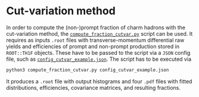 # Cut-variation method
In order to compute the (non-)prompt fraction of charm hadrons with the cut-variation method, the [`compute_fraction_cutvar.py`](https://github.com/AliceO2Group/O2Physics/blob/master/PWGHF/D2H/Macros/compute_fraction_cutvar.py) script can be used.
It requires as inputs `.root` files with transverse-momentum differential raw yields and efficiencies of prompt and non-prompt production stored in `ROOT::TH1F` objects. These have to be passed to the script via a `JSON` config file, such as [`config_cutvar_example.json`](https://github.com/AliceO2Group/O2Physics/blob/master/PWGHF/D2H/Macros/config_cutvar_example.json). The script has to be executed via
```python
python3 compute_fraction_cutvar.py config_cutvar_example.json
```
It produces a `.root` file with output histograms and four `.pdf` files with fitted distributions, efficiencies, covariance matrices, and resulting fractions.
